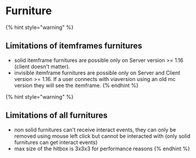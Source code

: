 # Furniture

{% hint style="warning" %}
## Limitations of itemframes furnitures

* solid itemframe furnitures are possible only on Server version &gt;= 1.16 \(client doesn't matter\).
* invisible itemframe furnitures are possible only on Server and Client version &gt;= 1.16.  If a user connects with viaversion using an old mc version they will see the itemframe.
{% endhint %}

{% hint style="warning" %}
## Limitations of all furnitures

* non solid furnitures can't receive interact events, they can only be removed using mouse left click but cannot be interacted with \(only solid furnitures can get interact events\)
* max size of the hitbox is 3x3x3 for performance reasons
{% endhint %}

